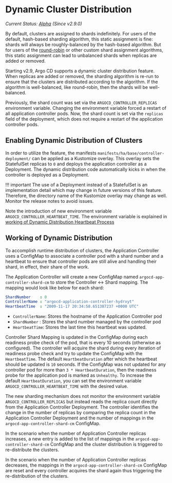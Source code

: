 # Dynamic Cluster Distribution

*Current Status: [Alpha][1] (Since v2.9.0)*

By default, clusters are assigned to shards indefinitely. For users of the default, hash-based sharding algorithm, this 
static assignment is fine: shards will always be roughly-balanced by the hash-based algorithm. But for users of the 
[round-robin](high_availability.md#argocd-application-controller) or other custom shard assignment algorithms, this 
static assignment can lead to unbalanced shards when replicas are added or removed.

Starting v2.9, Argo CD supports a dynamic cluster distribution feature. When replicas are added or removed, the sharding
algorithm is re-run to ensure that the clusters are distributed according to the algorithm. If the algorithm is 
well-balanced, like round-robin, then the shards will be well-balanced.

Previously, the shard count was set via the `ARGOCD_CONTROLLER_REPLICAS` environment variable. Changing the environment 
variable forced a restart of all application controller pods. Now, the shard count is set via the `replicas` field of the deployment, 
which does not require a restart of the application controller pods. 

## Enabling Dynamic Distribution of Clusters

In order to utilize the feature, the manifests `manifests/ha/base/controller-deployment/` can be applied as a Kustomize 
overlay. This overlay sets the StatefulSet replicas to `0` and deploys the application controller as a Deployment. The
dynamic distribution code automatically kicks in when the controller is deployed as a Deployment.

!!! important
    The use of a Deployment instead of a StatefulSet is an implementation detail which may change in future versions of
    this feature. Therefore, the directory name of the Kustomize overlay may change as well. Monitor the release notes
    to avoid issues.

Note the introduction of new environment variable `ARGOCD_CONTROLLER_HEARTBEAT_TIME`. The environment variable is explained in [working of Dynamic Distribution Heartbeat Process](#working-of-dynamic-distribution)

## Working of Dynamic Distribution

To accomplish runtime distribution of clusters, the Application Controller uses a ConfigMap to associate a controller 
pod with a shard number and a heartbeat to ensure that controller pods are still alive and handling their shard, in 
effect, their share of the work.

The Application Controller will create a new ConfigMap named `argocd-app-controller-shard-cm` to store the Controller <-> Shard mapping. The mapping would look like below for each shard:

```yaml
ShardNumber    : 0
ControllerName : "argocd-application-controller-hydrxyt"
HeartbeatTime  : "2009-11-17 20:34:58.651387237 +0000 UTC"
```

* `ControllerName`: Stores the hostname of the Application Controller pod
* `ShardNumber` : Stores the shard number managed by the controller pod
* `HeartbeatTime`: Stores the last time this heartbeat was updated.

Controller Shard Mapping is updated in the ConfigMap during each readiness probe check of the pod, that is every 10 seconds (otherwise as configured). The controller will acquire the shard during every iteration of readiness probe check and try to update the ConfigMap with the `HeartbeatTime`. The default `HeartbeatDuration` after which the heartbeat should be updated is `10` seconds. If the ConfigMap was not updated for any controller pod for more than `3 * HeartbeatDuration`, then the readiness probe for the application pod is marked as `Unhealthy`. To increase the default `HeartbeatDuration`, you can set the environment variable `ARGOCD_CONTROLLER_HEARTBEAT_TIME` with the desired value.

The new sharding mechanism does not monitor the environment variable `ARGOCD_CONTROLLER_REPLICAS` but instead reads the replica count directly from the Application Controller Deployment. The controller identifies the change in the number of replicas by comparing the replica count in the Application Controller Deployment and the number of mappings in the `argocd-app-controller-shard-cm` ConfigMap.

In the scenario when the number of Application Controller replicas increases, a new entry is added to the list of mappings in the `argocd-app-controller-shard-cm` ConfigMap and the cluster distribution is triggered to re-distribute the clusters.

In the scenario when the number of Application Controller replicas decreases, the mappings in the `argocd-app-controller-shard-cm` ConfigMap are reset and every controller acquires the shard again thus triggering the re-distribution of the clusters.

[1]: https://github.com/argoproj/argoproj/blob/master/community/feature-status.md

